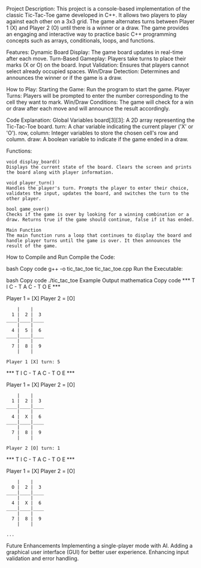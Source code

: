 Project Description:
    This project is a console-based implementation of the classic Tic-Tac-Toe game developed in C++. It allows two players to play against each other on a 3x3 grid. The game alternates turns between Player 1 (X) and Player 2 (O) until there is a winner or a draw. The game provides an engaging and interactive way to practice basic C++ programming concepts such as arrays, conditionals, loops, and functions.

Features:
    Dynamic Board Display: The game board updates in real-time after each move.
    Turn-Based Gameplay: Players take turns to place their marks (X or O) on the board.
    Input Validation: Ensures that players cannot select already occupied spaces.
    Win/Draw Detection: Determines and announces the winner or if the game is a draw.
    
How to Play:
    Starting the Game: Run the program to start the game.
    Player Turns: Players will be prompted to enter the number corresponding to the cell they want to mark.
    Win/Draw Conditions: The game will check for a win or draw after each move and will announce the result accordingly.
    
Code Explanation:
    Global Variables
    board[3][3]: A 2D array representing the Tic-Tac-Toe board.
    turn: A char variable indicating the current player ('X' or 'O').
    row, column: Integer variables to store the chosen cell's row and column.
    draw: A boolean variable to indicate if the game ended in a draw.
    
Functions:
    
    void display_board()
    Displays the current state of the board. Clears the screen and prints the board along with player information.
    
    void player_turn()
    Handles the player's turn. Prompts the player to enter their choice, validates the input, updates the board, and switches the turn to the other player.
    
    bool game_over()
    Checks if the game is over by looking for a winning combination or a draw. Returns true if the game should continue, false if it has ended.
    
    Main Function
    The main function runs a loop that continues to display the board and handle player turns until the game is over. It then announces the result of the game.

How to Compile and Run
Compile the Code:

bash
Copy code
g++ -o tic_tac_toe tic_tac_toe.cpp
Run the Executable:

bash
Copy code
./tic_tac_toe
Example Output
mathematica
Copy code
   *** T I C - T A C - T O E ***   

 Player 1 = [X] 
 Player 2 = [O] 

        |    |    
      1 |  2 |  3 
    ____|____|____
        |    |    
      4 |  5 |  6 
    ____|____|____
        |    |    
      7 |  8 |  9 
        |    |    

    Player 1 [X] turn: 5

   *** T I C - T A C - T O E ***   

 Player 1 = [X] 
 Player 2 = [O] 

        |    |    
      1 |  2 |  3 
    ____|____|____
        |    |    
      4 |  X |  6 
    ____|____|____
        |    |    
      7 |  8 |  9 
        |    |    

    Player 2 [O] turn: 1

   *** T I C - T A C - T O E ***   

 Player 1 = [X] 
 Player 2 = [O] 

        |    |    
      O |  2 |  3 
    ____|____|____
        |    |    
      4 |  X |  6 
    ____|____|____
        |    |    
      7 |  8 |  9 
        |    |    

    ...
Future Enhancements
Implementing a single-player mode with AI.
Adding a graphical user interface (GUI) for better user experience.
Enhancing input validation and error handling.
